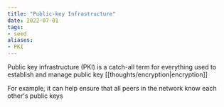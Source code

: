 ```yaml
---
title: "Public-key Infrastructure"
date: 2022-07-01
tags:
- seed
aliases:
- PKI
---
```


Public key infrastructure (PKI) is a catch-all term for everything used to establish and manage public key [[thoughts/encryption|encryption]]

For example, it can help ensure that all peers in the network know each other's public keys
